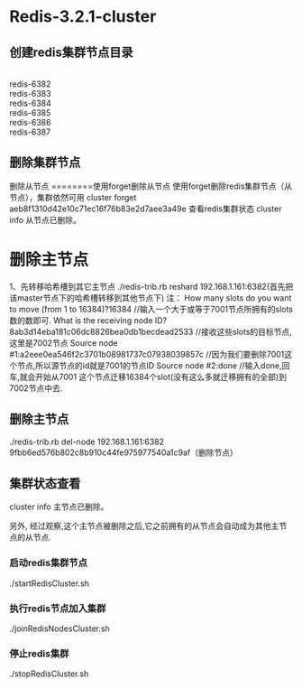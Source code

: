 # Redis-3.2.1-cluster
## 创建redis集群节点目录
<br>redis-6382
<br>redis-6383
<br>redis-6384
<br>redis-6385
<br>redis-6386
<br>redis-6387
## 删除集群节点
删除从节点
========使用forget删除从节点
使用forget删除redis集群节点（从节点），集群依然可用
cluster forget aeb8f1310d42e10c71ec16f76b83e2d7aee3a49e
查看redis集群状态
cluster info
从节点已删除。
# 删除主节点
1、先转移哈希槽到其它主节点
./redis-trib.rb reshard 192.168.1.161:6382(首先把该master节点下的哈希槽转移到其他节点下)
注：
How many slots do you want to move (from 1 to 16384)?16384 //输入一个大于或等于7001节点所拥有的slots数的数即可.
What is the receiving node ID? 8ab3d14eba181c06dc8826bea0db1becdead2533 //接收这些slots的目标节点,这里是7002节点
Source node #1:a2eee0ea546f2c3701b08981737c07938039857c //因为我们要删除7001这个节点,所以源节点的id就是7001的节点ID
Source node #2:done //输入done,回车,就会开始从7001 这个节点迁移16384个slot(没有这么多就迁移拥有的全部)到7002节点中去.
## 删除主节点
./redis-trib.rb del-node 192.168.1.161:6382 9fbb6ed576b802c8b910c44fe975977540a1c9af（删除节点）
## 集群状态查看
cluster info
主节点已删除。

另外, 经过观察,这个主节点被删除之后,它之前拥有的从节点会自动成为其他主节点的从节点.
### 启动redis集群节点
./startRedisCluster.sh
### 执行redis节点加入集群
./joinRedisNodesCluster.sh
### 停止redis集群
./stopRedisCluster.sh
